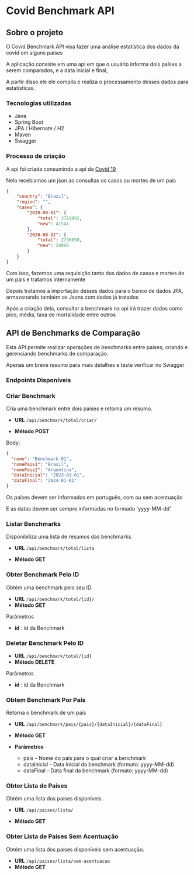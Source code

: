 # Covid Benchmark API

## Sobre o projeto

O Covid Benchmark API visa fazer uma análise estatística dos dados da covid em alguns países

A aplicação consiste em uma api em que o usuário informa dois países a serem comparados, e a data inicial e final,

A partir disso ele ele compila e realiza o processamento desses dados para estatísticas.

### Tecnologias utilizadas

* Java
* Spring Boot
* JPA / Hibernate / H2
* Maven
* Swagger

### Processo de criação

A api foi criada consumindo a api da [Covid 19](https://api.api-ninjas.com/v1/covid19)

Nela recebiamos um json ao consultas os casos ou mortes de um país

```json
{
	"country": "Brazil",
	"region": "",
	"cases": {
		"2020-08-01": {
			"total": 2711992,
			"new": 41541
		},
		"2020-08-02": {
			"total": 2736058,
			"new": 24066
		}
	}
}
```

Com isso, fazemos uma requisição tanto dos dados de casos e mortes de um país e tratamos internamente

Depois tratamos a importação desses dados para o banco de dados JPA, armazenando também os Jsons com dados já tratados

Após a criação dela, consultar a benchmark na api irá trazer dados como pico, média, taxa de mortalidade entre outros

 
## API de Benchmarks de Comparação 

Esta API permite realizar operações de benchmarks entre países, criando e gerenciando benchmarks de comparação.

Apenas um breve resumo para mais detalhes e teste verificar no Swagger

### Endpoints Disponíveis


### Criar Benchmark

Cria uma benchmark entre dois países e retorna um resumo.



* **URL**
  `/api/benchmark/total/criar/`

* **Método POST**

Body:

``` json
{
  "nome": "Benchmark 01",
  "nomePais1": "Brasil",
  "nomePais2": "Argentina",
  "dataInicial": "2023-01-01",
  "dataFinal": "2024-01-01"
}
```

Os países devem ser informados em português, com ou sem acentuação

E as datas devem ser sempre informadas no formado 'yyyy-MM-dd'

### Listar Benchmarks

Disponibiliza uma lista de resumos das benchmarks.

* **URL** `/api/benchmark/total/lista`

* **Método GET**

### Obter Benchmark Pelo ID

Obtém uma benchmark pelo seu ID.

* **URL** `/api/benchmark/total/{id}/`
* **Método GET**

Parâmetros

* **id** : id da Benchmark

### Deletar Benchmark Pelo ID

* **URL** `/api/benchmark/total/{id}`
* **Método DELETE**

Parâmetros

* **id** : id da Benchmark

### Obtem Benchmark Por País
Retorna o benchmark de um país

* **URL** `/api/benchmark/pais/{pais}/{dataInicial}/{dataFinal}`

* **Método GET**

* **Parâmetros**
  - pais - Nome do país para o qual criar a benchmark
  - dataInicial - Data inicial da benchmark (formato: yyyy-MM-dd)
  - dataFinal - Data final da benchmark (formato: yyyy-MM-dd)

### Obter Lista de Países

Obtém uma lista dos países disponíveis.

* **URL**
  `/api/paises/lista/`

* **Método GET**

### Obter Lista de Países Sem Acentuação

Obtém uma lista dos países disponíveis sem acentuação.

* **URL**
  `/api/paises/lista/sem-acentuacao`
* **Método GET**